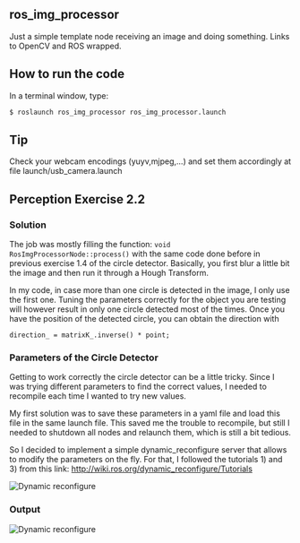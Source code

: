 ## ros_img_processor
Just a simple template node receiving an image and doing something. Links to OpenCV and ROS wrapped.

## How to run the code
In a terminal window, type:
```sh
$ roslaunch ros_img_processor ros_img_processor.launch
```

## Tip
Check your webcam encodings (yuyv,mjpeg,...) and set them accordingly at file launch/usb_camera.launch

## Perception Exercise 2.2

### Solution
The job was mostly filling the function: ```void RosImgProcessorNode::process()``` with the same code done before in previous exercise 1.4 of the circle detector. Basically, you first blur a little bit the image and then run it through a Hough Transform.

In my code, in case more than one circle is detected in the image, I only use the first one. Tuning the parameters correctly for the object you are testing will however result in only one circle detected most of the times. Once you have the position of the detected circle, you can obtain the direction with

 ```direction_ = matrixK_.inverse() * point;```

### Parameters of the Circle Detector
Getting to work correctly the circle detector can be a little tricky. Since I was trying different parameters to find the correct values, I needed to recompile each time I wanted to try new values.

My first solution was to save these parameters in a yaml file and load this file in the same launch file. This saved me the trouble to recompile, but still I needed to shutdown all nodes and relaunch them, which is still a bit tedious.

So I decided to implement a simple dynamic_reconfigure server that allows to modify the parameters on the fly. For that, I followed the tutorials 1) and 3) from this link: http://wiki.ros.org/dynamic_reconfigure/Tutorials

![Dynamic reconfigure](media/dynreconfig.png)

### Output

![Dynamic reconfigure](media/circle.png)
